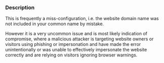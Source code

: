 ### Description

This is frequently a miss-configuration, i.e. the website domain name was not included in your common name by mistake.

However it is a very uncommon issue and is most likely indication of compromise, where a malicious attacker is targeting website owners or visitors using phishing or impersonation and have made the error unintentionally or was unable to effectively impersonate the website correctly and are relying on visitors ignoring browser warnings.
